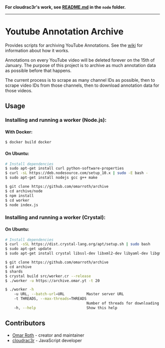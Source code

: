 **For cloudrac3r's work, see [README.md](https://github.com/omarroth/archive/blob/master/node/README.md) in the `node` folder.**

---

# Youtube Annotation Archive

Provides scripts for archiving YouTube Annotations. See the [wiki](https://github.com/omarroth/archive/wiki) for information about how it works.

Annotations on every YouTube video will be deleted forever on the 15th of January. The purpose of this project is to archive as much annotation data as possible before that happens.

The current process is to scrape as many channel IDs as possible, then to scrape video IDs from those channels, then to download annotation data for those videos.

## Usage

### Installing and running a worker (Node.js):

#### With Docker:

```bash
$ docker build docker
```

#### On Ubuntu:

```bash
# Install dependencies
$ sudo apt-get install curl python-software-properties
$ curl -sL https://deb.nodesource.com/setup_10.x | sudo -E bash -
$ sudo apt-get install nodejs gcc g++ make

$ git clone https://github.com/omarroth/archive
$ cd archive/node
$ npm install
$ cd worker
$ node index.js
```

### Installing and running a worker (Crystal):

#### On Ubuntu:

```bash
# Install dependencies
$ curl -sSL https://dist.crystal-lang.org/apt/setup.sh | sudo bash
$ sudo apt-get update
$ sudo apt-get install crystal libssl-dev libxml2-dev libyaml-dev libgmp-dev libreadline-dev librsvg2-dev

$ git clone https://github.com/omarroth/archive
$ cd archive
$ shards
$ crystal build src/worker.cr --release
$ ./worker -u https://archive.omar.yt -t 20
```

```bash
$ ./worker -h
    -u URL, --batch-url=URL          Master server URL
    -t THREADS, --max-threads=THREADS
                                     Number of threads for downloading annotations
    -h, --help                       Show this help
```

## Contributors

- [Omar Roth](https://github.com/omarroth) - creator and maintainer
- [cloudrac3r](https://github.com/cloudrac3r) - JavaScript developer
